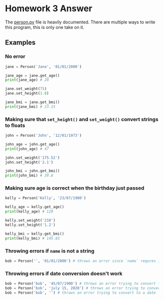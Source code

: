 # Homework 3 Answer

The [person.py](person.py) file is heavily documented. There are multiple ways to write this program, this is only one take on it.

## Examples

### No error

```python
jane = Person('Jane', '01/01/2000')

jane_age = jane.get_age()
print(jane_age) # 20

jane.set_weight(75)
jane.set_height(1.8)

jane_bmi = jane.get_bmi()
print(jane_bmi) # 23.15
```

### Making sure that `set_height()` and `set_weight()` convert strings to floats

```python
john = Person('John', '12/01/1973')

john_age = john.get_age()
print(john_age) # 47

john.set_weight('175.52')
john.set_height('2.1')

john_bmi = john.get_bmi()
print(john_bmi) # 39.8
```

### Making sure age is correct when the birthday just passed

```python
kelly = Person('Kelly', '23/07/1900')

kelly_age = kelly.get_age()
print(kelly_age) # 120

kelly.set_weight('210')
kelly.set_height('1.2')

kelly_bmi = kelly.get_bmi()
print(kelly_bmi) # 145.83
```

### Throwing errors if `name` is not a string

```python
bob = Person('', '01/01/2000') # throws an error since `name` requres 1 char
```

### Throwing errors if date conversion doesn't work

```python
bob = Person('bob', '45/07/1900') # throws an error trying to convert to a date
bob = Person('bob', 'july 15, 2020') # throws an error trying to convert to a date
bob = Person('bob', '') # throws an error trying to convert to a date
```
